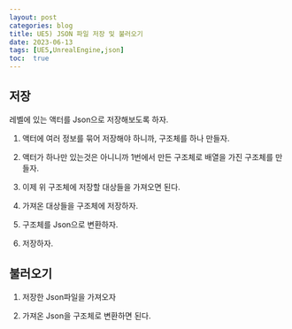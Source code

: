 ```yaml
---
layout: post
categories: blog
title: UE5) JSON 파일 저장 및 불러오기
date: 2023-06-13
tags: [UE5,UnrealEngine,json]
toc:  true
---
```


## 저장

레벨에 있는 액터를 Json으로 저장해보도록 하자.

1. 액터에 여러 정보를 묶어 저장해야 하니까, 구조체를 하나 만들자.
<script src="https://gist.github.com/bu30808/963107e4dff9a9bcf51cbbb970769d5b.js"></script>





2. 액터가 하나만 있는것은 아니니까 1번에서 만든 구조체로 배열을 가진 구조체를 만들자.
<script src="https://gist.github.com/bu30808/c6139dfd9a7ccf6a1491cd338ac8e287.js"></script>


3. 이제 위 구조체에 저장할 대상들을 가져오면 된다.
<script src="https://gist.github.com/bu30808/67302c7cb7c2e5d3ca54351d38c60ac0.js"></script>


4. 가져온 대상들을 구조체에 저장하자.
<script src="https://gist.github.com/bu30808/5a2d19b3c597d6926b731ae8e3be29fc.js"></script>

5. 구조체를 Json으로 변환하자.
<script src="https://gist.github.com/bu30808/1a0bf433996cb5b87fcdc07909abd5ff.js"></script>

6. 저장하자.
<script src="https://gist.github.com/bu30808/764f9fc905c2058b7af45e9c1ad94e7a.js"></script>








## 불러오기

1. 저장한 Json파일을 가져오자
<script src="https://gist.github.com/bu30808/c2aec18c9c823a5bb88217f4583c5904.js"></script>

2. 가져온 Json을 구조체로 변환하면 된다.
<script src="https://gist.github.com/bu30808/37f1a33a3ec88a031e50c732ba471700.js"></script>
